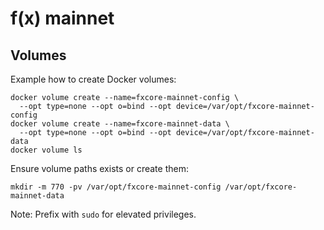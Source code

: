 # f(x) mainnet

## Volumes

Example how to create Docker volumes:

```shell
docker volume create --name=fxcore-mainnet-config \
  --opt type=none --opt o=bind --opt device=/var/opt/fxcore-mainnet-config
docker volume create --name=fxcore-mainnet-data \
  --opt type=none --opt o=bind --opt device=/var/opt/fxcore-mainnet-data
docker volume ls
```

Ensure volume paths exists or create them:

```shell
mkdir -m 770 -pv /var/opt/fxcore-mainnet-config /var/opt/fxcore-mainnet-data
```

Note: Prefix with `sudo` for elevated privileges.
